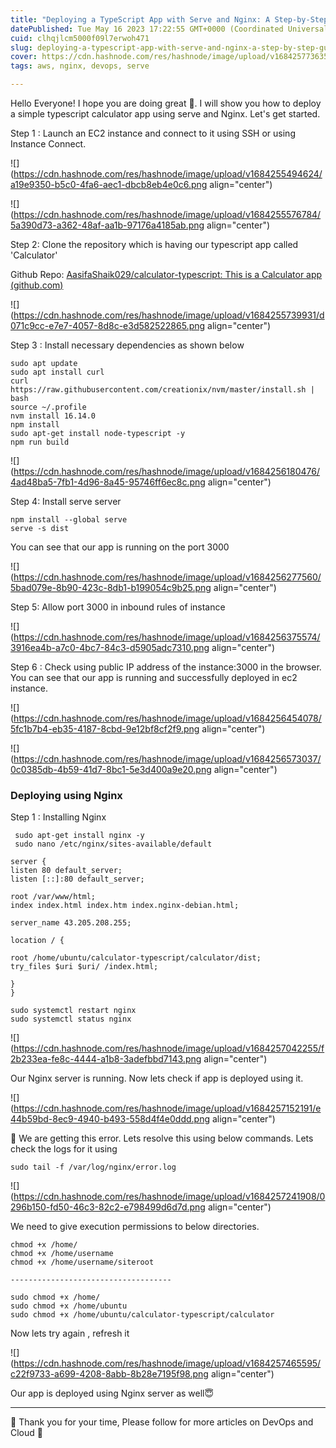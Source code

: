 ```yaml
---
title: "Deploying a TypeScript App with Serve and Nginx: A Step-by-Step Guide"
datePublished: Tue May 16 2023 17:22:55 GMT+0000 (Coordinated Universal Time)
cuid: clhqjlcm5000f09l7erwoh471
slug: deploying-a-typescript-app-with-serve-and-nginx-a-step-by-step-guide
cover: https://cdn.hashnode.com/res/hashnode/image/upload/v1684257736352/4aa88c91-d9a9-4898-a72e-ad9465200a93.jpeg
tags: aws, nginx, devops, serve

---
```


Hello Everyone! I hope you are doing great 🙂. I will show you how to deploy a simple typescript calculator app using serve and Nginx. Let's get started.

Step 1 : Launch an EC2 instance and connect to it using SSH or using Instance Connect.

![](https://cdn.hashnode.com/res/hashnode/image/upload/v1684255494624/a19e9350-b5c0-4fa6-aec1-dbcb8eb4e0c6.png align="center")

![](https://cdn.hashnode.com/res/hashnode/image/upload/v1684255576784/5a390d73-a362-48af-aa1b-97176a4185ab.png align="center")

Step 2: Clone the repository which is having our typescript app called 'Calculator'

Github Repo: [AasifaShaik029/calculator-typescript: This is a Calculator app (](https://github.com/AasifaShaik029/calculator-typescript)[github.com](http://github.com)[)](https://github.com/AasifaShaik029/calculator-typescript)

![](https://cdn.hashnode.com/res/hashnode/image/upload/v1684255739931/d071c9cc-e7e7-4057-8d8c-e3d582522865.png align="center")

Step 3 : Install necessary dependencies as shown below

```plaintext
sudo apt update
sudo apt install curl
curl https://raw.githubusercontent.com/creationix/nvm/master/install.sh | bash
source ~/.profile
nvm install 16.14.0
npm install
sudo apt-get install node-typescript -y
npm run build
```

![](https://cdn.hashnode.com/res/hashnode/image/upload/v1684256180476/4ad48ba5-7fb1-4d96-8a45-95746ff6ec8c.png align="center")

Step 4: Install serve server

```plaintext
npm install --global serve
serve -s dist
```

You can see that our app is running on the port 3000

![](https://cdn.hashnode.com/res/hashnode/image/upload/v1684256277560/5bad079e-8b90-423c-8db1-b199054c9b25.png align="center")

Step 5: Allow port 3000 in inbound rules of instance

![](https://cdn.hashnode.com/res/hashnode/image/upload/v1684256375574/3916ea4b-a7c0-4bc7-84c3-d5905adc7310.png align="center")

Step 6 : Check using public IP address of the instance:3000 in the browser. You can see that our app is running and successfully deployed in ec2 instance.

![](https://cdn.hashnode.com/res/hashnode/image/upload/v1684256454078/5fc1b7b4-eb35-4187-8cbd-9e12bf8cf2f9.png align="center")

![](https://cdn.hashnode.com/res/hashnode/image/upload/v1684256573037/0c0385db-4b59-41d7-8bc1-5e3d400a9e20.png align="center")

### Deploying using Nginx

Step 1 : Installing Nginx

```plaintext
 sudo apt-get install nginx -y
 sudo nano /etc/nginx/sites-available/default
```

```plaintext
server {
listen 80 default_server;
listen [::]:80 default_server;

root /var/www/html;
index index.html index.htm index.nginx-debian.html;

server_name 43.205.208.255;

location / {

root /home/ubuntu/calculator-typescript/calculator/dist;
try_files $uri $uri/ /index.html;

}
}
```

```plaintext
sudo systemctl restart nginx
sudo systemctl status nginx
```

![](https://cdn.hashnode.com/res/hashnode/image/upload/v1684257042255/f2b233ea-fe8c-4444-a1b8-3adefbbd7143.png align="center")

Our Nginx server is running. Now lets check if app is deployed using it.

![](https://cdn.hashnode.com/res/hashnode/image/upload/v1684257152191/e44b59bd-8ec9-4940-b493-558d4f4e0ddd.png align="center")

🥺 We are getting this error. Lets resolve this using below commands. Lets check the logs for it using

```plaintext
sudo tail -f /var/log/nginx/error.log
```

![](https://cdn.hashnode.com/res/hashnode/image/upload/v1684257241908/0296b150-fd50-46c3-82c2-e798499d6d7d.png align="center")

We need to give execution permissions to below directories.

```plaintext
chmod +x /home/
chmod +x /home/username
chmod +x /home/username/siteroot

------------------------------------

sudo chmod +x /home/
sudo chmod +x /home/ubuntu
sudo chmod +x /home/ubuntu/calculator-typescript/calculator
```

Now lets try again , refresh it

![](https://cdn.hashnode.com/res/hashnode/image/upload/v1684257465595/c22f9733-a699-4208-8abb-8b28e7195f98.png align="center")

Our app is deployed using Nginx server as well😇

---

🌿 Thank you for your time, Please follow for more articles on DevOps and Cloud 🌿